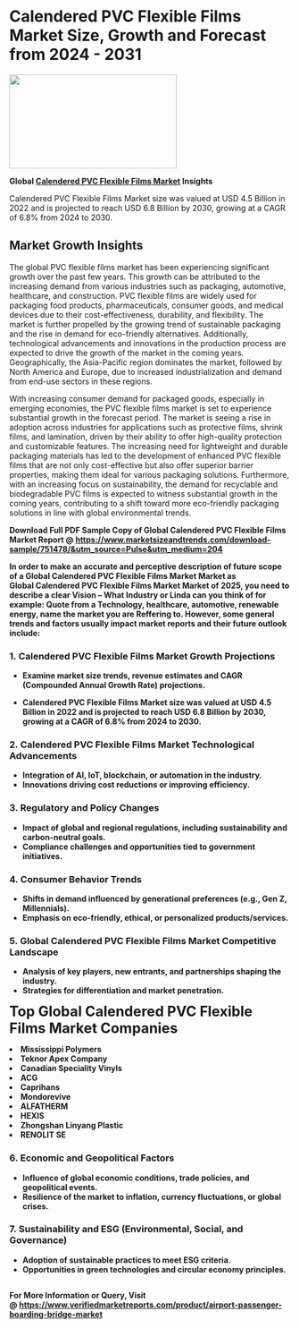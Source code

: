 <H1>Calendered PVC Flexible Films Market Size, Growth and Forecast from 2024 - 2031</H1><img class="aligncenter size-medium wp-image-584254" src="https://thirdeyenews.in/wp-content/uploads/2024/09/Global-Market-Research-300x168.jpeg" alt="" width="300" height="168" /><p><strong>Global&nbsp;<a href="https://www.marketsizeandtrends.com/download-sample/751478/&amp;utm_source=Pulse&amp;utm_medium=204">Calendered PVC Flexible Films Market</a> Insights</strong></p><p>Calendered PVC Flexible Films Market size was valued at USD 4.5 Billion in 2022 and is projected to reach USD 6.8 Billion by 2030, growing at a CAGR of 6.8% from 2024 to 2030.</p><p><h2>Market Growth Insights</h2> <p>The global PVC flexible films market has been experiencing significant growth over the past few years. This growth can be attributed to the increasing demand from various industries such as packaging, automotive, healthcare, and construction. PVC flexible films are widely used for packaging food products, pharmaceuticals, consumer goods, and medical devices due to their cost-effectiveness, durability, and flexibility. The market is further propelled by the growing trend of sustainable packaging and the rise in demand for eco-friendly alternatives. Additionally, technological advancements and innovations in the production process are expected to drive the growth of the market in the coming years. Geographically, the Asia-Pacific region dominates the market, followed by North America and Europe, due to increased industrialization and demand from end-use sectors in these regions.</p> <p><strong></strong></p> <p>With increasing consumer demand for packaged goods, especially in emerging economies, the PVC flexible films market is set to experience substantial growth in the forecast period. The market is seeing a rise in adoption across industries for applications such as protective films, shrink films, and lamination, driven by their ability to offer high-quality protection and customizable features. The increasing need for lightweight and durable packaging materials has led to the development of enhanced PVC flexible films that are not only cost-effective but also offer superior barrier properties, making them ideal for various packaging solutions. Furthermore, with an increasing focus on sustainability, the demand for recyclable and biodegradable PVC films is expected to witness substantial growth in the coming years, contributing to a shift toward more eco-friendly packaging solutions in line with global environmental trends.</p> <p><strong></p><p><span class=""><strong>Download Full PDF Sample Copy of Global Calendered PVC Flexible Films Market Report</strong> @ <a href="https://www.marketsizeandtrends.com/download-sample/751478/&amp;utm_source=Pulse&amp;utm_medium=204" target="_blank">https://www.marketsizeandtrends.com/download-sample/751478/&amp;utm_source=Pulse&amp;utm_medium=204</a></span></p><p>In order to make an accurate and perceptive description of future scope of a Global&nbsp;Calendered PVC Flexible Films Market Market as Global&nbsp;Calendered PVC Flexible Films Market Market of 2025, you need to describe a clear Vision &ndash; What Industry or Linda can you think of for example: Quote from a Technology, healthcare, automotive, renewable energy, name the market you are Reffering to. However, some general trends and factors usually impact market reports and their future outlook include:</p><h3>1.&nbsp;<strong>Calendered PVC Flexible Films Market Growth Projections</strong></h3><ul><li>Examine market size trends, revenue estimates and CAGR (Compounded Annual Growth Rate) projections.</li><li><p>Calendered PVC Flexible Films Market size was valued at USD 4.5 Billion in 2022 and is projected to reach USD 6.8 Billion by 2030, growing at a CAGR of 6.8% from 2024 to 2030.</p></li></ul><h3>2.&nbsp;<strong>Calendered PVC Flexible Films Market Technological Advancements</strong></h3><ul><li>Integration of AI, IoT, blockchain, or automation in the industry.</li><li>Innovations driving cost reductions or improving efficiency.</li></ul><h3>3.&nbsp;<strong>Regulatory and Policy Changes</strong></h3><ul><li>Impact of global and regional regulations, including sustainability and carbon-neutral goals.</li><li>Compliance challenges and opportunities tied to government initiatives.</li></ul><h3>4.&nbsp;<strong>Consumer Behavior Trends</strong></h3><ul><li>Shifts in demand influenced by generational preferences (e.g., Gen Z, Millennials).</li><li>Emphasis on eco-friendly, ethical, or personalized products/services.</li></ul><h3>5.&nbsp;<strong>Global Calendered PVC Flexible Films Market Competitive Landscape</strong></h3><ul><li>Analysis of key players, new entrants, and partnerships shaping the industry.</li><li>Strategies for differentiation and market penetration.</li></ul><p data-pm-slice="1 1 []"><span style="color: inherit; font-family: inherit; font-size: 25px;">Top Global Calendered PVC Flexible Films Market Companies</span></p><div class="" data-test-id=""><p><li>Mississippi Polymers</li><li> Teknor Apex Company</li><li> Canadian Speciality Vinyls</li><li> ACG</li><li> Caprihans</li><li> Mondorevive</li><li> ALFATHERM</li><li> HEXIS</li><li> Zhongshan Linyang Plastic</li><li> RENOLIT SE</li></p></div><h3>6.&nbsp;<strong>Economic and Geopolitical Factors</strong></h3><ul><li>Influence of global economic conditions, trade policies, and geopolitical events.</li><li>Resilience of the market to inflation, currency fluctuations, or global crises.</li></ul><h3>7.&nbsp;<strong>Sustainability and ESG (Environmental, Social, and Governance)</strong></h3><ul><li>Adoption of sustainable practices to meet ESG criteria.</li><li>Opportunities in green technologies and circular economy principles.</li></ul><h2><strong style="font-size: 14px;">For More Information or Query, Visit @&nbsp;</strong><a style="background-color: #ffffff; font-size: 14px;" href="https://www.marketsizeandtrends.com/report/calendered-pvc-flexible-films-market/" target="_blank">https://www.verifiedmarketreports.com/product/airport-passenger-boarding-bridge-market</a></h2>
